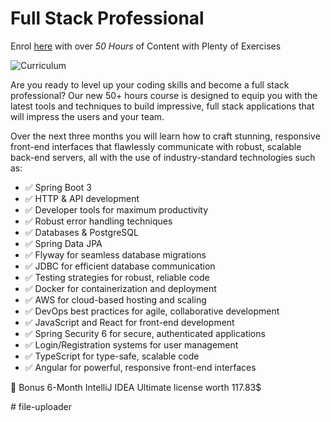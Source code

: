 # Full Stack Professional

Enrol [here](https://amigoscode.com/courses/full-stack-professional) with over *50 Hours* of Content with Plenty of Exercises

![Curriculum](https://user-images.githubusercontent.com/40702606/228275106-73076517-ff4f-40e0-a993-4d05d5a2ea77.png)

Are you ready to level up your coding skills and become a full stack professional? Our new 50+ hours course is designed to equip you with the latest tools and techniques to build impressive, full stack applications that will impress the users and your team.

Over the next three months you will learn how to craft stunning, responsive front-end interfaces that flawlessly communicate with robust, scalable back-end servers, all with the use of industry-standard technologies such as:

- ✅ Spring Boot 3
- ✅ HTTP & API development
- ✅ Developer tools for maximum productivity
- ✅ Robust error handling techniques
- ✅ Databases & PostgreSQL
- ✅ Spring Data JPA
- ✅ Flyway for seamless database migrations
- ✅ JDBC for efficient database communication
- ✅ Testing strategies for robust, reliable code
- ✅ Docker for containerization and deployment
- ✅ AWS for cloud-based hosting and scaling
- ✅ DevOps best practices for agile, collaborative development
- ✅ JavaScript and React for front-end development
- ✅ Spring Security 6 for secure, authenticated applications
- ✅ Login/Registration systems for user management
- ✅ TypeScript for type-safe, scalable code
- ✅ Angular for powerful, responsive front-end interfaces

🎁 Bonus 6-Month IntelliJ IDEA Ultimate license worth 117.83$

#   f i l e - u p l o a d e r  
 
